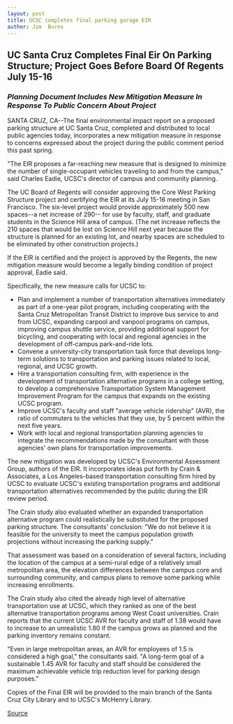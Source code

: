 ```yaml
---
layout: post
title: UCSC completes final parking garage EIR
author: Jim  Burns
---
```


## UC Santa Cruz Completes Final Eir On Parking Structure; Project Goes Before Board Of Regents July 15-16

### _Planning Document Includes New Mitigation Measure In Response To Public Concern About Project_

SANTA CRUZ, CA--The final environmental impact report on a proposed parking structure at UC Santa Cruz, completed and distributed to local public agencies today, incorporates a new mitigation measure in response to concerns expressed about the project during the public comment period this past spring.

"The EIR proposes a far-reaching new measure that is designed to minimize the number of single-occupant vehicles traveling to and from the campus," said Charles Eadie, UCSC's director of campus and community planning.

The UC Board of Regents will consider approving the Core West Parking Structure project and certifying the EIR at its July 15-16 meeting in San Francisco. The six-level project would provide approximately 500 new spaces--a net increase of 290-- for use by faculty, staff, and graduate students in the Science Hill area of campus. (The net increase reflects the 210 spaces that would be lost on Science Hill next year because the structure is planned for an existing lot, and nearby spaces are scheduled to be eliminated by other construction projects.)

If the EIR is certified and the project is approved by the Regents, the new mitigation measure would become a legally binding condition of project approval, Eadie said.

Specifically, the new measure calls for UCSC to:

* Plan and implement a number of transportation alternatives immediately as part of a one-year pilot program, including cooperating with the Santa Cruz Metropolitan Transit District to improve bus service to and from UCSC, expanding carpool and vanpool programs on campus, improving campus shuttle service, providing additional support for bicycling, and cooperating with local and regional agencies in the development of off-campus park-and-ride lots.
* Convene a university-city transportation task force that develops long-term solutions to transportation and parking issues related to local, regional, and UCSC growth.
* Hire a transportation consulting firm, with experience in the development of transportation alternative programs in a college setting, to develop a comprehensive Transportation System Management Improvement Program for the campus that expands on the existing UCSC program.
* Improve UCSC's faculty and staff "average vehicle ridership" (AVR), the ratio of commuters to the vehicles that they use, by 5 percent within the next five years.
* Work with local and regional transportation planning agencies to integrate the recommendations made by the consultant with those agencies' own plans for transportation improvements.

The new mitigation was developed by UCSC's Environmental Assessment Group, authors of the EIR. It incorporates ideas put forth by Crain & Associates, a Los Angeles-based transportation consulting firm hired by UCSC to evaluate UCSC's existing transportation programs and additional transportation alternatives recommended by the public during the EIR review period.

The Crain study also evaluated whether an expanded transportation alternative program could realistically be substituted for the proposed parking structure. The consultants' conclusion: "We do not believe it is feasible for the university to meet the campus population growth projections without increasing the parking supply."

That assessment was based on a consideration of several factors, including the location of the campus at a semi-rural edge of a relatively small metropolitan area, the elevation differences between the campus core and surrounding community, and campus plans to remove some parking while increasing enrollments.

The Crain study also cited the already high level of alternative transportation use at UCSC, which they ranked as one of the best alternative transportation programs among West Coast universities. Crain reports that the current UCSC AVR for faculty and staff of 1.38 would have to increase to an unrealistic 1.80 if the campus grows as planned and the parking inventory remains constant.

"Even in large metropolitan areas, an AVR for employees of 1.5 is considered a high goal," the consultants said. "A long-term goal of a sustainable 1.45 AVR for faculty and staff should be considered the maximum achievable vehicle trip reduction level for parking design purposes."

Copies of the Final EIR will be provided to the main branch of the Santa Cruz City Library and to UCSC's McHenry Library.

[Source](http://www1.ucsc.edu/news_events/press_releases/archive/99-00/07-99/final_eir_on_ucsc_garage.htm "Permalink to UCSC completes final parking garage EIR")